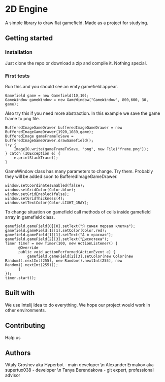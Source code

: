 # 2D Engine
A simple library to draw flat gamefield. Made as a project for studying.
## Getting started
### Installation
Just clone the repo or download a zip and compile it. Nothing special.
### First tests
Run this and you should see an emty gamefield appear.
```
Gamefield game = new Gamefield(10,10);
GameWindow gameWindow = new GameWindow("GameWindow", 800,600, 30, game);
```
Also try this if you need more abstraction. In this example we save the game frame to png file.
```
BufferedImageGameDrawer bufferedImageGameDrawer = new BufferedImageGameDrawer(1920,1080,game);
BufferedImage gameFrameToSave = bufferedImageGameDrawer.drawGamefield();
try {
    ImageIO.write(gameFrameToSave, "png", new File("frame.png"));
} catch (IOException e) {
    e.printStackTrace();
}
```
GameWindow class has many parameters to change. Try them. Probably they will be added soon to BufferedImageGameDrawer.
```
window.setCoordinatesEnabled(false);
window.setGridColor(Color.blue);
window.setGridEnabled(false);
window.setGridThickness(4);
window.setTextColor(Color.LIGHT_GRAY);
```
To change situation on gamefield call methods of cells inside gamefield array in gamefield class.
```
gamefield.gameField[0][0].setText("Я самая первая клетка");
gamefield.gameField[1][1].setColor(Color.red);
gamefield.gameField[1][1].setText("А я красная");
gamefield.gameField[2][3].setText("Дискотека");
Timer timer = new Timer(100, new ActionListener() {
      @Override
      public void actionPerformed(ActionEvent e) {
          gamefield.gameField[2][3].setColor(new Color(new Random().nextInt(255), new Random().nextInt(255), new Random().nextInt(255)));
      }
});
timer.start();
```
## Built with
We use Intelij Idea to do everything. We hope our project would work in other environments.
## Contributing
Halp us
## Authors
Vitaly Groshev aka Hyperbot - main developer \n
Alexander Ermakov aka supertux038 - developer \n
Tanya Berendakova - git expert, professional advisor
